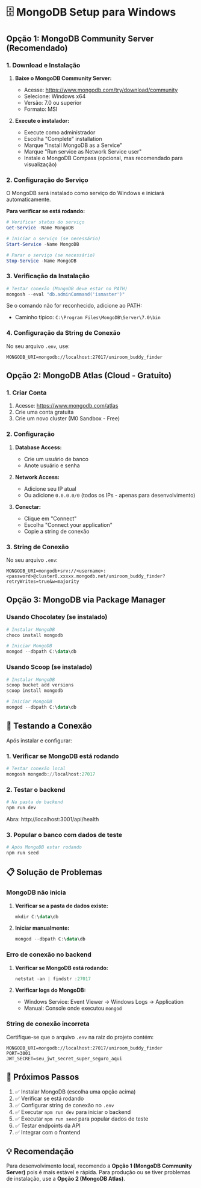# 🗄️ MongoDB Setup para Windows

## Opção 1: MongoDB Community Server (Recomendado)

### 1. Download e Instalação

1. **Baixe o MongoDB Community Server:**
   - Acesse: https://www.mongodb.com/try/download/community
   - Selecione: Windows x64
   - Versão: 7.0 ou superior
   - Formato: MSI

2. **Execute o instalador:**
   - Execute como administrador
   - Escolha "Complete" installation
   - Marque "Install MongoDB as a Service"
   - Marque "Run service as Network Service user"
   - Instale o MongoDB Compass (opcional, mas recomendado para visualização)

### 2. Configuração do Serviço

O MongoDB será instalado como serviço do Windows e iniciará automaticamente.

**Para verificar se está rodando:**
```powershell
# Verificar status do serviço
Get-Service -Name MongoDB

# Iniciar o serviço (se necessário)
Start-Service -Name MongoDB

# Parar o serviço (se necessário)
Stop-Service -Name MongoDB
```

### 3. Verificação da Instalação

```powershell
# Testar conexão (MongoDB deve estar no PATH)
mongosh --eval "db.adminCommand('ismaster')"
```

Se o comando não for reconhecido, adicione ao PATH:
- Caminho típico: `C:\Program Files\MongoDB\Server\7.0\bin`

### 4. Configuração da String de Conexão

No seu arquivo `.env`, use:
```
MONGODB_URI=mongodb://localhost:27017/uniroom_buddy_finder
```

## Opção 2: MongoDB Atlas (Cloud - Gratuito)

### 1. Criar Conta

1. Acesse: https://www.mongodb.com/atlas
2. Crie uma conta gratuita
3. Crie um novo cluster (M0 Sandbox - Free)

### 2. Configuração

1. **Database Access:**
   - Crie um usuário de banco
   - Anote usuário e senha

2. **Network Access:**
   - Adicione seu IP atual
   - Ou adicione `0.0.0.0/0` (todos os IPs - apenas para desenvolvimento)

3. **Conectar:**
   - Clique em "Connect"
   - Escolha "Connect your application"
   - Copie a string de conexão

### 3. String de Conexão

No seu arquivo `.env`:
```
MONGODB_URI=mongodb+srv://<username>:<password>@cluster0.xxxxx.mongodb.net/uniroom_buddy_finder?retryWrites=true&w=majority
```

## Opção 3: MongoDB via Package Manager

### Usando Chocolatey (se instalado)

```powershell
# Instalar MongoDB
choco install mongodb

# Iniciar MongoDB
mongod --dbpath C:\data\db
```

### Usando Scoop (se instalado)

```powershell
# Instalar MongoDB
scoop bucket add versions
scoop install mongodb

# Iniciar MongoDB
mongod --dbpath C:\data\db
```

## 🚀 Testando a Conexão

Após instalar e configurar:

### 1. Verificar se MongoDB está rodando

```powershell
# Testar conexão local
mongosh mongodb://localhost:27017
```

### 2. Testar o backend

```powershell
# Na pasta do backend
npm run dev
```

Abra: http://localhost:3001/api/health

### 3. Popular o banco com dados de teste

```powershell
# Após MongoDB estar rodando
npm run seed
```

## 📋 Solução de Problemas

### MongoDB não inicia

1. **Verificar se a pasta de dados existe:**
   ```powershell
   mkdir C:\data\db
   ```

2. **Iniciar manualmente:**
   ```powershell
   mongod --dbpath C:\data\db
   ```

### Erro de conexão no backend

1. **Verificar se MongoDB está rodando:**
   ```powershell
   netstat -an | findstr :27017
   ```

2. **Verificar logs do MongoDB:**
   - Windows Service: Event Viewer → Windows Logs → Application
   - Manual: Console onde executou `mongod`

### String de conexão incorreta

Certifique-se que o arquivo `.env` na raiz do projeto contém:
```
MONGODB_URI=mongodb://localhost:27017/uniroom_buddy_finder
PORT=3001
JWT_SECRET=seu_jwt_secret_super_seguro_aqui
```

## 🎯 Próximos Passos

1. ✅ Instalar MongoDB (escolha uma opção acima)
2. ✅ Verificar se está rodando
3. ✅ Configurar string de conexão no `.env`
4. ✅ Executar `npm run dev` para iniciar o backend
5. ✅ Executar `npm run seed` para popular dados de teste
6. ✅ Testar endpoints da API
7. ✅ Integrar com o frontend

## 💡 Recomendação

Para desenvolvimento local, recomendo a **Opção 1 (MongoDB Community Server)** pois é mais estável e rápida. Para produção ou se tiver problemas de instalação, use a **Opção 2 (MongoDB Atlas)**.
